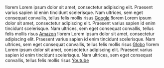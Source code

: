 !lorem  Lorem ipsum dolor sit amet, consectetur adipiscing elit. Praesent varius sapien id enim tincidunt scelerisque. Nam ultrices, sem eget consequat convallis, tellus felis mollis risus [Google](https://google.com.br)
!lorem  Lorem ipsum dolor sit amet, consectetur adipiscing elit. Praesent varius sapien id enim tincidunt scelerisque. Nam ultrices, sem eget consequat convallis, tellus felis mollis risus [Amazon](http://amazon.com.br/)
!lorem  Lorem ipsum dolor sit amet, consectetur adipiscing elit. Praesent varius sapien id enim tincidunt scelerisque. Nam ultrices, sem eget consequat convallis, tellus felis mollis risus [Globo](https://globo.com.br)
!lorem  Lorem ipsum dolor sit amet, consectetur adipiscing elit. Praesent varius sapien id enim tincidunt scelerisque. Nam ultrices, sem eget consequat convallis, tellus felis mollis risus [Youtube](http://youtube.com.br/)